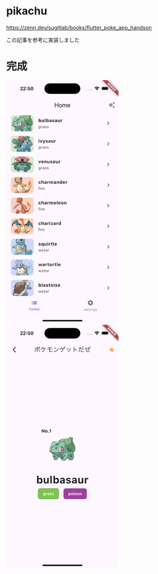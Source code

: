 # pikachu

https://zenn.dev/sugitlab/books/flutter_poke_app_handson

この記事を参考に実装しました

# 完成

<img src="https://github.com/naoya25/pikachu/blob/main/product_img1.png" alt="product_img1" width="300"/><img src="https://github.com/naoya25/pikachu/blob/main/product_img2.png" alt="product_img2" width="300"/>

